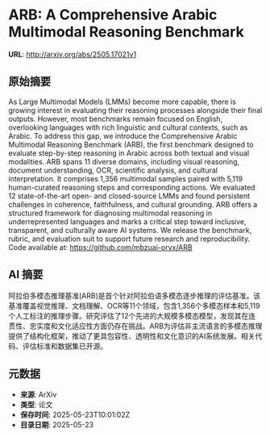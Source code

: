 # ARB: A Comprehensive Arabic Multimodal Reasoning Benchmark

**URL**: http://arxiv.org/abs/2505.17021v1

## 原始摘要

As Large Multimodal Models (LMMs) become more capable, there is growing
interest in evaluating their reasoning processes alongside their final outputs.
However, most benchmarks remain focused on English, overlooking languages with
rich linguistic and cultural contexts, such as Arabic. To address this gap, we
introduce the Comprehensive Arabic Multimodal Reasoning Benchmark (ARB), the
first benchmark designed to evaluate step-by-step reasoning in Arabic across
both textual and visual modalities. ARB spans 11 diverse domains, including
visual reasoning, document understanding, OCR, scientific analysis, and
cultural interpretation. It comprises 1,356 multimodal samples paired with
5,119 human-curated reasoning steps and corresponding actions. We evaluated 12
state-of-the-art open- and closed-source LMMs and found persistent challenges
in coherence, faithfulness, and cultural grounding. ARB offers a structured
framework for diagnosing multimodal reasoning in underrepresented languages and
marks a critical step toward inclusive, transparent, and culturally aware AI
systems. We release the benchmark, rubric, and evaluation suit to support
future research and reproducibility. Code available at:
https://github.com/mbzuai-oryx/ARB


## AI 摘要

阿拉伯多模态推理基准(ARB)是首个针对阿拉伯语多模态逐步推理的评估基准。该基准覆盖视觉推理、文档理解、OCR等11个领域，包含1,356个多模态样本和5,119个人工标注的推理步骤。研究评估了12个先进的大规模多模态模型，发现其在连贯性、忠实度和文化适应性方面仍存在挑战。ARB为评估非主流语言的多模态推理提供了结构化框架，推动了更具包容性、透明性和文化意识的AI系统发展。相关代码、评估标准和数据集已开源。

## 元数据

- **来源**: ArXiv
- **类型**: 论文
- **保存时间**: 2025-05-23T10:01:02Z
- **目录日期**: 2025-05-23
